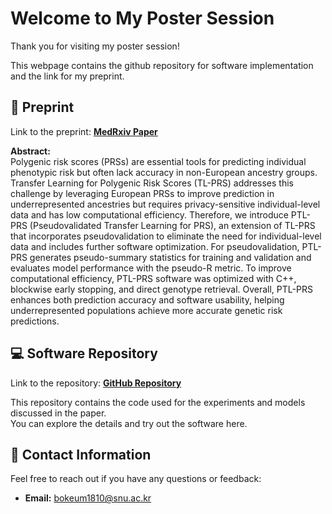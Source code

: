 # Welcome to My Poster Session

Thank you for visiting my poster session! 

This webpage contains the github repository for software implementation and the link for my preprint.

## 📝 Preprint

Link to the preprint: [**MedRxiv Paper**](https://www.medrxiv.org/content/10.1101/2025.06.19.25329937v1)

**Abstract:**  
Polygenic risk scores (PRSs) are essential tools for predicting individual phenotypic risk but often lack accuracy in non-European ancestry groups. Transfer Learning for Polygenic Risk Scores (TL-PRS) addresses this challenge by leveraging European PRSs to improve prediction in underrepresented ancestries but requires privacy-sensitive individual-level data and has low computational efficiency. Therefore, we introduce PTL-PRS (Pseudovalidated Transfer Learning for PRS), an extension of TL-PRS that incorporates pseudovalidation to eliminate the need for individual-level data and includes further software optimization. For pseudovalidation, PTL-PRS generates pseudo-summary statistics for training and validation and evaluates model performance with the pseudo-R metric. To improve computational efficiency, PTL-PRS software was optimized with C++, blockwise early stopping, and direct genotype retrieval. Overall, PTL-PRS enhances both prediction accuracy and software usability, helping underrepresented populations achieve more accurate genetic risk predictions.

## 💻 Software Repository

Link to the repository: [**GitHub Repository**](https://github.com/bokeumcho/PTL.PRS)

This repository contains the code used for the experiments and models discussed in the paper.  
You can explore the details and try out the software here.

## 🤝 Contact Information

Feel free to reach out if you have any questions or feedback:

- **Email:** [bokeum1810@snu.ac.kr](bokeum1810@snu.ac.kr)
